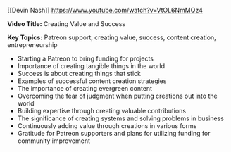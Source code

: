 [[Devin Nash]]
https://www.youtube.com/watch?v=VtOL6NmMQz4

**Video Title:** Creating Value and Success

**Key Topics:** Patreon support, creating value, success, content creation, entrepreneurship
- Starting a Patreon to bring funding for projects
- Importance of creating tangible things in the world
- Success is about creating things that stick
- Examples of successful content creation strategies
- The importance of creating evergreen content
- Overcoming the fear of judgment when putting creations out into the world
- Building expertise through creating valuable contributions
- The significance of creating systems and solving problems in business
- Continuously adding value through creations in various forms
- Gratitude for Patreon supporters and plans for utilizing funding for community improvement
